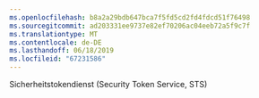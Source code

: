 ```yaml
---
ms.openlocfilehash: b8a2a29bdb647bca7f5fd5cd2fd4fdcd51f76498
ms.sourcegitcommit: ad203331ee9737e82ef70206ac04eeb72a5f9c7f
ms.translationtype: MT
ms.contentlocale: de-DE
ms.lasthandoff: 06/18/2019
ms.locfileid: "67231586"
---
```

Sicherheitstokendienst (Security Token Service, STS)